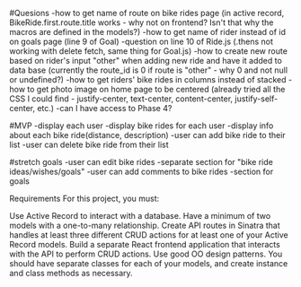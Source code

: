 #Quesions
-how to get name of route on bike rides page (in active record, BikeRide.first.route.title works - why not on frontend? Isn't that why the macros are defined in the models?)
-how to get name of rider instead of id on goals page (line 9 of Goal)
-question on line 10 of Ride.js (.thens not working with delete fetch, same thing for Goal.js)
-how to create new route based on rider's input "other" when adding new ride and have it added to data base (currently the route_id is 0 if route is "other" - why 0 and not null or undefined?)
-how to get riders' bike rides in columns instead of stacked
-how to get photo image on home page to be centered (already tried all the CSS I could find - justify-center, text-center, content-center, justify-self-center, etc.)
-can I have access to Phase 4?

#MVP
-display each user
-display bike rides for each user
-display info about each bike ride(distance, description)
-user can add bike ride to their list
-user can delete bike ride from their list

#stretch goals
-user can edit bike rides
-separate section for "bike ride ideas/wishes/goals"
-user can add comments to bike rides
-section for goals



Requirements
For this project, you must:

Use Active Record to interact with a database.
Have a minimum of two models with a one-to-many relationship.
Create API routes in Sinatra that handles at least three different CRUD actions for at least one of your Active Record models.
Build a separate React frontend application that interacts with the API to perform CRUD actions.
Use good OO design patterns. You should have separate classes for each of your models, and create instance and class methods as necessary.
